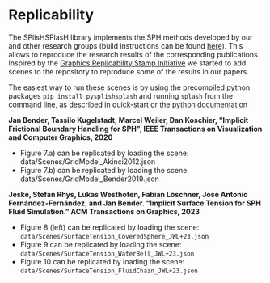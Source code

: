 # Replicability

The SPlisHSPlasH library implements the SPH methods developed by our and other research groups (build instructions can be found [here](build_from_source.md)). This allows to reproduce the research results of the corresponding publications. Inspired by the [Graphics Replicability Stamp Initiative](http://www.replicabilitystamp.org/) we started to add scenes to the repository to reproduce some of the results in our papers. 

The easiest way to run these scenes is by using the precompiled python packages `pip install pysplishsplash` and running `splash` from the command line, as described in [quick-start](../README.md#python-installation-instruction) or the [python documentation](py_getting_started.md)

**Jan Bender, Tassilo Kugelstadt, Marcel Weiler, Dan Koschier, "Implicit Frictional Boundary Handling for SPH", IEEE Transactions on Visualization and Computer Graphics, 2020**

* Figure 7.a) can be replicated by loading the scene: data/Scenes/GridModel_Akinci2012.json
* Figure 7.b) can be replicated by loading the scene: data/Scenes/GridModel_Bender2019.json

**Jeske, Stefan Rhys, Lukas Westhofen, Fabian Löschner, José Antonio Fernández-Fernández, and Jan Bender. “Implicit Surface Tension for SPH Fluid Simulation.” ACM Transactions on Graphics, 2023**

* Figure 8 (left) can be replicated by loading the scene: `data/Scenes/SurfaceTension_CoveredSphere_JWL+23.json`
* Figure 9 can be replicated by loading the scene: `data/Scenes/SurfaceTension_WaterBell_JWL+23.json`
* Figure 10 can be replicated by loading the scene: `data/Scenes/SurfaceTension_FluidChain_JWL+23.json`
